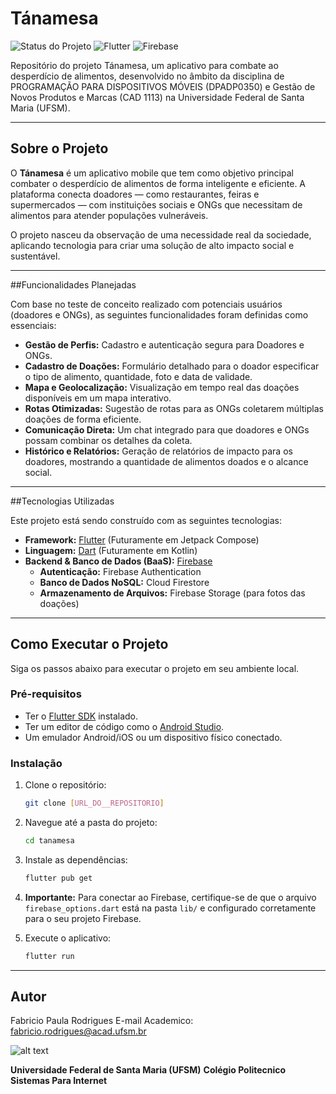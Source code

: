 # Tánamesa

![Status do Projeto](https://img.shields.io/badge/status-em%20desenvolvimento-yellow)
![Flutter](https://img.shields.io/badge/Flutter-3.x-blue?logo=flutter)
![Firebase](https://img.shields.io/badge/Firebase-BaaS-orange?logo=firebase)

Repositório do projeto Tánamesa, um aplicativo para combate ao desperdício de alimentos, desenvolvido no âmbito da disciplina de PROGRAMAÇÃO PARA DISPOSITIVOS MÓVEIS (DPADP0350) e Gestão de Novos Produtos e Marcas (CAD 1113) na Universidade Federal de Santa Maria (UFSM).

---

## Sobre o Projeto

O **Tánamesa** é um aplicativo mobile que tem como objetivo principal combater o desperdício de alimentos de forma inteligente e eficiente. A plataforma conecta doadores — como restaurantes, feiras e supermercados — com instituições sociais e ONGs que necessitam de alimentos para atender populações vulneráveis.

O projeto nasceu da observação de uma necessidade real da sociedade, aplicando tecnologia para criar uma solução de alto impacto social e sustentável.

---

##Funcionalidades Planejadas

Com base no teste de conceito realizado com potenciais usuários (doadores e ONGs), as seguintes funcionalidades foram definidas como essenciais:

* **Gestão de Perfis:** Cadastro e autenticação segura para Doadores e ONGs.
* **Cadastro de Doações:** Formulário detalhado para o doador especificar o tipo de alimento, quantidade, foto e data de validade.
* **Mapa e Geolocalização:** Visualização em tempo real das doações disponíveis em um mapa interativo.
* **Rotas Otimizadas:** Sugestão de rotas para as ONGs coletarem múltiplas doações de forma eficiente.
* **Comunicação Direta:** Um chat integrado para que doadores e ONGs possam combinar os detalhes da coleta.
* **Histórico e Relatórios:** Geração de relatórios de impacto para os doadores, mostrando a quantidade de alimentos doados e o alcance social.


---

##Tecnologias Utilizadas

Este projeto está sendo construído com as seguintes tecnologias:

* **Framework:** [Flutter](https://flutter.dev/) (Futuramente em Jetpack Compose)
* **Linguagem:** [Dart](https://dart.dev/) (Futuramente em Kotlin)
* **Backend & Banco de Dados (BaaS):** [Firebase](https://firebase.google.com/)
    * **Autenticação:** Firebase Authentication
    * **Banco de Dados NoSQL:** Cloud Firestore
    * **Armazenamento de Arquivos:** Firebase Storage (para fotos das doações)
---

## Como Executar o Projeto

Siga os passos abaixo para executar o projeto em seu ambiente local.

### Pré-requisitos

* Ter o [Flutter SDK](https://docs.flutter.dev/get-started/install) instalado.
* Ter um editor de código como o [Android Studio](https://developer.android.com/studio).
* Um emulador Android/iOS ou um dispositivo físico conectado.

### Instalação

1.  Clone o repositório:
    ```sh
    git clone [URL_DO__REPOSITORIO]
    ```

2.  Navegue até a pasta do projeto:
    ```sh
    cd tanamesa
    ```

3.  Instale as dependências:
    ```sh
    flutter pub get
    ```
4.  **Importante:** Para conectar ao Firebase, certifique-se de que o arquivo `firebase_options.dart` está na pasta `lib/` e configurado corretamente para o seu projeto Firebase.

5.  Execute o aplicativo:
    ```sh
    flutter run
    ```

---


## Autor
Fabricio Paula Rodrigues
E-mail Academico: fabricio.rodrigues@acad.ufsm.br 

![alt text](https://avatars.githubusercontent.com/u/fbcrdID?v=4 "Logo Title Text 1")


**Universidade Federal de Santa Maria (UFSM)** **Colégio Politecnico** **Sistemas Para Internet**
